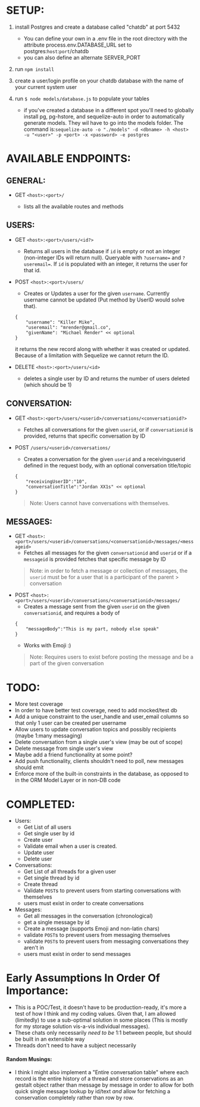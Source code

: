 


# SETUP:
1. install Postgres and create a database called "chatdb" at port 5432 
    * You can define your own in a .env file in the root directory with the attribute process.env.DATABASE_URL set to postgres:`host`:`port`/chatdb
    * you can also define an alternate SERVER_PORT

1. run `npm install`

1. create a user/login profile on your chatdb database with the name of your current system user

1. run `$ node models/database.js` to populate your tables

    * if you've created a database in a different spot you'll need to globally install pg, pg-hstore, and sequelize-auto in order to automatically generate models. They wil have to go into the models folder. The command is:```sequelize-auto -o "./models" -d <dbname> -h <host> -u "<user>" -p <port> -x <password> -e postgres```





# AVAILABLE ENDPOINTS:


## GENERAL:
* GET `<host>:<port>/`

	* lists all the available routes and methods

## USERS:

* GET `<host>:<port>/users/<id?>`

	* Returns all users in the database if `id` is empty or not an integer (non-integer IDs will return null). Queryable with `?username=` and `?useremail=`. If `id` is populated with an integer, it returns the user for that id.

* POST `<host>:<port>/users/`
	* Creates or Updates a user for the given `username`. Currently username cannot be updated (Put method by UserID would solve that).
	```
	{
		"username": "Killer Mike",
		"useremail": "mrender@gmail.co",
		"givenName": "Michael Render" << optional
	}
	```
	it returns the new record along with whether it was created or updated. Because of a limitation with Sequelize we cannot return the ID.

* DELETE `<host>:<port>/users/<id>`
	* deletes a single user by ID and returns the number of users deleted (which should be 1)


## CONVERSATION:
* GET `<host>:<port>/users/<userid>/conversations/<conversationid?>`
	* Fetches all conversations for the given `userid`, or if `conversationid` is provided, returns
	that specific conversation by ID

* POST `/users/<userid>/conversations/`
	* Creates a conversation for the given `userid` and a receivinguserid defined in the request body, with an optional conversation title/topic
	```
	{
		"receivingUserID":"10",
		"conversationTitle":"Jordan XX1s" << optional
	}
	```
	> Note: Users cannot have conversations with themselves.

## MESSAGES:

* GET `<host>:<port>/users/<userid>/conversations/<conversationid>/messages/<messageid>`
	* Fetches all messages for the given `conversationid` and `userid`
	or if a `messageid` is provided fetches that specific message by ID
	> Note: in order to fetch a message or collection of messages, the `userid` must be for a user that is a participant of the parent         > conversation
* POST `<host>:<port>/users/<userid>/conversations/<conversationid>/messages/`
	* Creates a message sent from the given `userid` on the given `conversationid`, and requires a body of
	```
	{
		"messageBody":"This is my part, nobody else speak"
	}
	```
	* Works with Emoji :)
	> Note: Requires users to exist before posting the message and be a part of the given conversation
# TODO:
   * More test coverage
   * In order to have better test coverage, need to add mocked/test db
   * Add a unique constraint to the user_handle and user_email columns so that only 1 user can be created per username
   * Allow users to update conversation topics and possibly recipients (maybe 1:many messaging)
   * Delete conversation from a single user's view (may be out of scope)
   * Delete message from single user's view
   * Maybe add a friend functionality at some point?
   * Add push functionality, clients shouldn't need to poll, new messages should emit
   * Enforce more of the built-in constraints in the database, as opposed to in the ORM Model Layer or in non-DB code
# COMPLETED:
* Users:
    * Get List of all users
    * Get single user by id
    * Create user
    * Validate email when a user is created.
    * Update user
    * Delete user
* Conversations:
    * Get List of all threads for a given user
    * Get single thread by id
    * Create thread
    * Validate `POST`s to prevent users from starting conversations with themselves
    * users must exist in order to create conversations
* Messages:
    * Get all messages in the conversation (chronological)
    * get a single message by id
    * Create a message (supports Emoji and non-latin chars)
    * validate `POST`s to prevent users from messaging themselves
    * validate `POST`s to prevent users from messaging conversations they aren't in
    * users must exist in order to send messages
    
# Early Assumptions In Order Of Importance:
* This is a POC/Test, it doesn't have to be production-ready, it's more a test of how I think and my coding values. Given that, I am allowed (limitedly) to use a sub-optimal solution in some places (This is mostly for my storage solution vis-a-vis individual messages).
* These chats only necessarily *need to be* 1:1 between people, but should be built in an extensible way
* Threads don't need to have a subject necessarily

#### Random Musings:
* I think I might also implement a "Entire conversation table" where each record is the entire history of a thread and store conservations as an gestalt object rather than message by message in order to allow for both quick single message lookup by id/text *and* allow for fetching a conservation completely rather than row by row.
